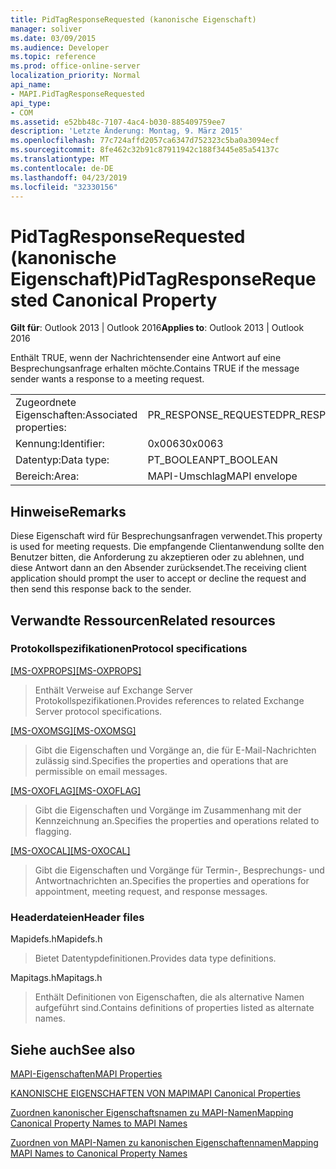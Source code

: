 ```yaml
---
title: PidTagResponseRequested (kanonische Eigenschaft)
manager: soliver
ms.date: 03/09/2015
ms.audience: Developer
ms.topic: reference
ms.prod: office-online-server
localization_priority: Normal
api_name:
- MAPI.PidTagResponseRequested
api_type:
- COM
ms.assetid: e52bb48c-7107-4ac4-b030-885409759ee7
description: 'Letzte Änderung: Montag, 9. März 2015'
ms.openlocfilehash: 77c724affd2057ca6347d752323c5ba0a3094ecf
ms.sourcegitcommit: 8fe462c32b91c87911942c188f3445e85a54137c
ms.translationtype: MT
ms.contentlocale: de-DE
ms.lasthandoff: 04/23/2019
ms.locfileid: "32330156"
---
```

# <a name="pidtagresponserequested-canonical-property"></a><span data-ttu-id="bc316-103">PidTagResponseRequested (kanonische Eigenschaft)</span><span class="sxs-lookup"><span data-stu-id="bc316-103">PidTagResponseRequested Canonical Property</span></span>

  
  
<span data-ttu-id="bc316-104">**Gilt für**: Outlook 2013 | Outlook 2016</span><span class="sxs-lookup"><span data-stu-id="bc316-104">**Applies to**: Outlook 2013 | Outlook 2016</span></span> 
  
<span data-ttu-id="bc316-105">Enthält TRUE, wenn der Nachrichtensender eine Antwort auf eine Besprechungsanfrage erhalten möchte.</span><span class="sxs-lookup"><span data-stu-id="bc316-105">Contains TRUE if the message sender wants a response to a meeting request.</span></span>
  
|||
|:-----|:-----|
|<span data-ttu-id="bc316-106">Zugeordnete Eigenschaften:</span><span class="sxs-lookup"><span data-stu-id="bc316-106">Associated properties:</span></span>  <br/> |<span data-ttu-id="bc316-107">PR_RESPONSE_REQUESTED</span><span class="sxs-lookup"><span data-stu-id="bc316-107">PR_RESPONSE_REQUESTED</span></span>  <br/> |
|<span data-ttu-id="bc316-108">Kennung:</span><span class="sxs-lookup"><span data-stu-id="bc316-108">Identifier:</span></span>  <br/> |<span data-ttu-id="bc316-109">0x0063</span><span class="sxs-lookup"><span data-stu-id="bc316-109">0x0063</span></span>  <br/> |
|<span data-ttu-id="bc316-110">Datentyp:</span><span class="sxs-lookup"><span data-stu-id="bc316-110">Data type:</span></span>  <br/> |<span data-ttu-id="bc316-111">PT_BOOLEAN</span><span class="sxs-lookup"><span data-stu-id="bc316-111">PT_BOOLEAN</span></span>  <br/> |
|<span data-ttu-id="bc316-112">Bereich:</span><span class="sxs-lookup"><span data-stu-id="bc316-112">Area:</span></span>  <br/> |<span data-ttu-id="bc316-113">MAPI-Umschlag</span><span class="sxs-lookup"><span data-stu-id="bc316-113">MAPI envelope</span></span>  <br/> |
   
## <a name="remarks"></a><span data-ttu-id="bc316-114">Hinweise</span><span class="sxs-lookup"><span data-stu-id="bc316-114">Remarks</span></span>

<span data-ttu-id="bc316-115">Diese Eigenschaft wird für Besprechungsanfragen verwendet.</span><span class="sxs-lookup"><span data-stu-id="bc316-115">This property is used for meeting requests.</span></span> <span data-ttu-id="bc316-116">Die empfangende Clientanwendung sollte den Benutzer bitten, die Anforderung zu akzeptieren oder zu ablehnen, und diese Antwort dann an den Absender zurücksendet.</span><span class="sxs-lookup"><span data-stu-id="bc316-116">The receiving client application should prompt the user to accept or decline the request and then send this response back to the sender.</span></span>
  
## <a name="related-resources"></a><span data-ttu-id="bc316-117">Verwandte Ressourcen</span><span class="sxs-lookup"><span data-stu-id="bc316-117">Related resources</span></span>

### <a name="protocol-specifications"></a><span data-ttu-id="bc316-118">Protokollspezifikationen</span><span class="sxs-lookup"><span data-stu-id="bc316-118">Protocol specifications</span></span>

<span data-ttu-id="bc316-119">[[MS-OXPROPS]](https://msdn.microsoft.com/library/f6ab1613-aefe-447d-a49c-18217230b148%28Office.15%29.aspx)</span><span class="sxs-lookup"><span data-stu-id="bc316-119">[[MS-OXPROPS]](https://msdn.microsoft.com/library/f6ab1613-aefe-447d-a49c-18217230b148%28Office.15%29.aspx)</span></span>
  
> <span data-ttu-id="bc316-120">Enthält Verweise auf Exchange Server Protokollspezifikationen.</span><span class="sxs-lookup"><span data-stu-id="bc316-120">Provides references to related Exchange Server protocol specifications.</span></span>
    
<span data-ttu-id="bc316-121">[[MS-OXOMSG]](https://msdn.microsoft.com/library/daa9120f-f325-4afb-a738-28f91049ab3c%28Office.15%29.aspx)</span><span class="sxs-lookup"><span data-stu-id="bc316-121">[[MS-OXOMSG]](https://msdn.microsoft.com/library/daa9120f-f325-4afb-a738-28f91049ab3c%28Office.15%29.aspx)</span></span>
  
> <span data-ttu-id="bc316-122">Gibt die Eigenschaften und Vorgänge an, die für E-Mail-Nachrichten zulässig sind.</span><span class="sxs-lookup"><span data-stu-id="bc316-122">Specifies the properties and operations that are permissible on email messages.</span></span>
    
<span data-ttu-id="bc316-123">[[MS-OXOFLAG]](https://msdn.microsoft.com/library/f1e50be4-ed30-4c2a-b5cb-8ff3aaaf9b91%28Office.15%29.aspx)</span><span class="sxs-lookup"><span data-stu-id="bc316-123">[[MS-OXOFLAG]](https://msdn.microsoft.com/library/f1e50be4-ed30-4c2a-b5cb-8ff3aaaf9b91%28Office.15%29.aspx)</span></span>
  
> <span data-ttu-id="bc316-124">Gibt die Eigenschaften und Vorgänge im Zusammenhang mit der Kennzeichnung an.</span><span class="sxs-lookup"><span data-stu-id="bc316-124">Specifies the properties and operations related to flagging.</span></span>
    
<span data-ttu-id="bc316-125">[[MS-OXOCAL]](https://msdn.microsoft.com/library/09861fde-c8e4-4028-9346-e7c214cfdba1%28Office.15%29.aspx)</span><span class="sxs-lookup"><span data-stu-id="bc316-125">[[MS-OXOCAL]](https://msdn.microsoft.com/library/09861fde-c8e4-4028-9346-e7c214cfdba1%28Office.15%29.aspx)</span></span>
  
> <span data-ttu-id="bc316-126">Gibt die Eigenschaften und Vorgänge für Termin-, Besprechungs- und Antwortnachrichten an.</span><span class="sxs-lookup"><span data-stu-id="bc316-126">Specifies the properties and operations for appointment, meeting request, and response messages.</span></span>
    
### <a name="header-files"></a><span data-ttu-id="bc316-127">Headerdateien</span><span class="sxs-lookup"><span data-stu-id="bc316-127">Header files</span></span>

<span data-ttu-id="bc316-128">Mapidefs.h</span><span class="sxs-lookup"><span data-stu-id="bc316-128">Mapidefs.h</span></span>
  
> <span data-ttu-id="bc316-129">Bietet Datentypdefinitionen.</span><span class="sxs-lookup"><span data-stu-id="bc316-129">Provides data type definitions.</span></span>
    
<span data-ttu-id="bc316-130">Mapitags.h</span><span class="sxs-lookup"><span data-stu-id="bc316-130">Mapitags.h</span></span>
  
> <span data-ttu-id="bc316-131">Enthält Definitionen von Eigenschaften, die als alternative Namen aufgeführt sind.</span><span class="sxs-lookup"><span data-stu-id="bc316-131">Contains definitions of properties listed as alternate names.</span></span>
    
## <a name="see-also"></a><span data-ttu-id="bc316-132">Siehe auch</span><span class="sxs-lookup"><span data-stu-id="bc316-132">See also</span></span>



[<span data-ttu-id="bc316-133">MAPI-Eigenschaften</span><span class="sxs-lookup"><span data-stu-id="bc316-133">MAPI Properties</span></span>](mapi-properties.md)
  
[<span data-ttu-id="bc316-134">KANONISCHE EIGENSCHAFTEN VON MAPI</span><span class="sxs-lookup"><span data-stu-id="bc316-134">MAPI Canonical Properties</span></span>](mapi-canonical-properties.md)
  
[<span data-ttu-id="bc316-135">Zuordnen kanonischer Eigenschaftsnamen zu MAPI-Namen</span><span class="sxs-lookup"><span data-stu-id="bc316-135">Mapping Canonical Property Names to MAPI Names</span></span>](mapping-canonical-property-names-to-mapi-names.md)
  
[<span data-ttu-id="bc316-136">Zuordnen von MAPI-Namen zu kanonischen Eigenschaftennamen</span><span class="sxs-lookup"><span data-stu-id="bc316-136">Mapping MAPI Names to Canonical Property Names</span></span>](mapping-mapi-names-to-canonical-property-names.md)

